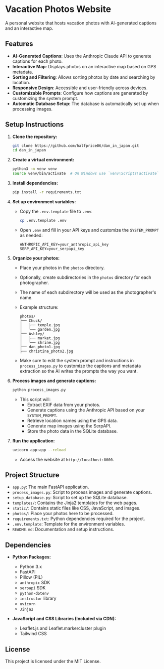 # Vacation Photos Website

A personal website that hosts vacation photos with AI-generated captions and an interactive map.

## Features

- **AI-Generated Captions**: Uses the Anthropic Claude API to generate captions for each photo.
- **Interactive Map**: Displays photos on an interactive map based on GPS metadata.
- **Sorting and Filtering**: Allows sorting photos by date and searching by location.
- **Responsive Design**: Accessible and user-friendly across devices.
- **Customizable Prompts**: Configure how captions are generated by customizing the system prompt.
- **Automatic Database Setup**: The database is automatically set up when processing images.

## Setup Instructions

1. **Clone the repository:**
   ```bash
   git clone https://github.com/halfprice06/dan_in_japan.git
   cd dan_in_japan
   ```

2. **Create a virtual environment:**
   ```bash
   python3 -m venv venv
   source venv/bin/activate  # On Windows use `venv\Scripts\activate`
   ```

3. **Install dependencies:**
   ```bash
   pip install -r requirements.txt
   ```

4. **Set up environment variables:**

   - Copy the `.env.template` file to `.env`:
     ```bash
     cp .env.template .env
     ```
     
   - Open `.env` and fill in your API keys and customize the `SYSTEM_PROMPT` as needed:
     ```env
     ANTHROPIC_API_KEY=your_anthropic_api_key
     SERP_API_KEY=your_serpapi_key
     ```

5. **Organize your photos:**

   - Place your photos in the `photos` directory.
   - Optionally, create subdirectories in the `photos` directory for each photographer.
   - The name of each subdirectory will be used as the photographer's name.
   - Example structure:
     ```
     photos/
     ├── Chuck/
     │   ├── temple.jpg
     │   └── garden.jpg
     ├── Ashley/
     │   ├── market.jpg
     │   └── shrine.jpg
     ├── dan_photo1.jpg
     ├── christina_photo2.jpg
     ```
   
   - Make sure to edit the system prompt and instructions in `process_images.py` to customize the captions and metadata extraction so the AI writes the prompts the way you want. 

6. **Process images and generate captions:**
   ```bash
   python process_images.py
   ```

   - This script will:
     - Extract EXIF data from your photos.
     - Generate captions using the Anthropic API based on your `SYSTEM_PROMPT`.
     - Retrieve location names using the GPS data.
     - Generate map images using the SerpAPI.
     - Store the photo data in the SQLite database.

7. **Run the application:**
   ```bash
   uvicorn app:app --reload
   ```

   - Access the website at `http://localhost:8000`.

## Project Structure

- `app.py`: The main FastAPI application.
- `process_images.py`: Script to process images and generate captions.
- `setup_database.py`: Script to set up the SQLite database.
- `templates/`: Contains the Jinja2 templates for the web pages.
- `static/`: Contains static files like CSS, JavaScript, and images.
- `photos/`: Place your photos here to be processed.
- `requirements.txt`: Python dependencies required for the project.
- `.env.template`: Template for the environment variables.
- `README.md`: Documentation and setup instructions.

## Dependencies

- **Python Packages:**
  - Python 3.x
  - FastAPI
  - Pillow (PIL)
  - `anthropic` SDK
  - `serpapi` SDK
  - `python-dotenv`
  - `instructor` library
  - `uvicorn`
  - `Jinja2`

- **JavaScript and CSS Libraries (Included via CDN):**
  - Leaflet.js and Leaflet.markercluster plugin
  - Tailwind CSS

## License

This project is licensed under the MIT License. 
